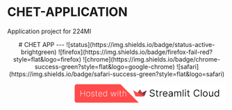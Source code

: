 # CHET-APPLICATION
Application project for 224MI

<p align="center">
# CHET APP 
---
![status](https://img.shields.io/badge/status-active-brightgreen) ![firefox](https://img.shields.io/badge/firefox-fail-red?style=flat&logo=firefox)  ![chrome](https://img.shields.io/badge/chrome-success-green?style=flat&logo=google-chrome) ![safari](https://img.shields.io/badge/safari-success-green?style=flat&logo=safari)
  
 </p>


<p align="right"><img src="https://raw.githubusercontent.com/Fedrosauro/Images/main/Images/streamlitcloud_final.png"/></p>
